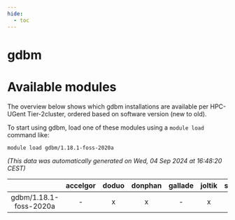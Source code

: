 ```yaml
---
hide:
  - toc
---
```


gdbm
====

# Available modules


The overview below shows which gdbm installations are available per HPC-UGent Tier-2cluster, ordered based on software version (new to old).

To start using gdbm, load one of these modules using a `module load` command like:

```shell
module load gdbm/1.18.1-foss-2020a
```

*(This data was automatically generated on Wed, 04 Sep 2024 at 16:48:20 CEST)*  

| |accelgor|doduo|donphan|gallade|joltik|shinx|skitty|
| :---: | :---: | :---: | :---: | :---: | :---: | :---: | :---: |
|gdbm/1.18.1-foss-2020a|-|x|x|-|x|-|x|

